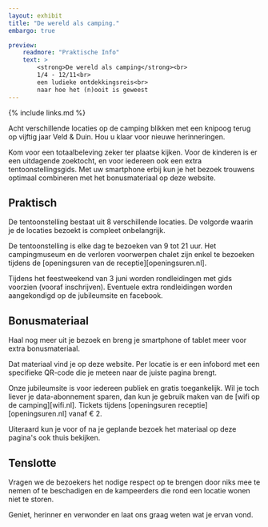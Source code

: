 ```yaml
---
layout: exhibit
title: "De wereld als camping."
embargo: true

preview: 
    readmore: "Praktische Info"
    text: >
        <strong>De wereld als camping</strong><br>
        1/4 - 12/11<br>
        een ludieke ontdekkingsreis<br>
        naar hoe het (n)ooit is geweest
---
```


{% include links.md %}

Acht verschillende locaties op de camping blikken met een knipoog terug op vijftig jaar Veld & Duin. Hou u klaar voor nieuwe herinneringen.

Kom voor een totaalbeleving zeker ter plaatse kijken.  Voor de kinderen is er een uitdagende zoektocht, en voor iedereen ook een extra tentoonstellingsgids.  Met uw smartphone erbij kun je het bezoek trouwens optimaal combineren met het bonusmateriaal op deze website.


## Praktisch

De tentoonstelling  bestaat uit 8 verschillende locaties. De volgorde waarin je de locaties bezoekt is compleet onbelangrijk. 

De tentoonstelling is elke dag te bezoeken van 9 tot 21 uur. Het campingmuseum en de verloren voorwerpen chalet zijn enkel te bezoeken tijdens de [openingsuren van de receptie][openingsuren.nl].

Tijdens het feestweekend van 3 juni worden rondleidingen met gids voorzien (vooraf inschrijven). Eventuele extra rondleidingen worden aangekondigd op de jubileumsite en facebook.


## Bonusmateriaal

Haal nog meer uit je bezoek en breng je smartphone of tablet meer voor extra bonusmateriaal.

Dat materiaal vind je op deze website. Per locatie is er een infobord met een specifieke QR-code die je meteen naar de juiste pagina brengt.

Onze jubileumsite is voor iedereen publiek en gratis toegankelijk. Wil je toch liever je data-abonnement sparen, dan kun je gebruik maken van de [wifi op de camping][wifi.nl]. Tickets tijdens [openingsuren receptie][openingsuren.nl] vanaf € 2.

Uiteraard kun je voor of na je geplande bezoek het materiaal op deze pagina's ook thuis bekijken.


## Tenslotte

Vragen we de bezoekers het nodige respect op te brengen door niks mee te nemen of te beschadigen en de kampeerders die rond een locatie wonen niet te storen.

Geniet, herinner en verwonder en laat ons graag weten wat je ervan vond.

